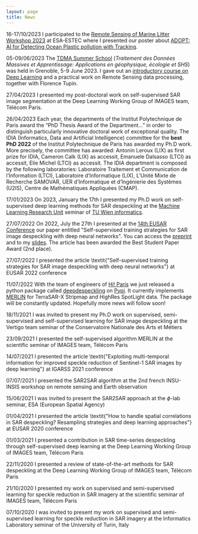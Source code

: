 ```yaml
---
layout: page
title: News
---
```

<span class="post-date-ED"> 16-17/10/2023 </span>
I participated to the [Remote Sensing of Marine Litter Workshop 2023](https://atpi.eventsair.com/remote-sensing-of-marine-litter/) at ESA-ESTEC where I presented our poster about [ADOPT: AI for Detecting Ocean Plastic pollution with Tracking]((https://drive.google.com/file/d/14Ejvv5cKcYlaWU7b6_-0Smn0bUtIxyBa/view?usp=share_link)). 

<span class="post-date-ED"> 05-09/06/2023 </span>
The [TDMA Summer School](tdma2023.sciencesconf.org/) (*Traitement des Données Massives et Apprentissage: Applications en géophysique, écologie et SHS*) was held in Grenoble, 5-9 June 2023. I gave out an [introductory course on Deep Learning](https://tdma2023.sciencesconf.org/data/Cours_Dalsasso.pdf) and a practical work on Remote Sensing data processing, together with Florence Tupin.

<span class="post-date-ED"> 27/04/2023 </span>
I presented my post-doctoral work on self-supervised SAR image segmentation at the Deep Learning Working Group of IMAGES team, Télécom Paris.

<span class="post-date-ED"> 26/04/2023 </span>
Each year, the departments of the Institut Polytechnique de Paris award the “PhD Thesis Award of the Department...” in order to distinguish particularly innovative doctoral work of exceptional quality. The IDIA (Informatics, Data and Artificial Intelligence) committee for the **best PhD 2022** of the Institut Polytechnique de Paris has awarded my Ph.D work. More precisely, the committee has awarded: Antonin Leroux (LIX) as first prize for IDIA, Cameron Calk (LIX) as accessit, Emanuele Dalsasso (LTCI) as accessit, Elie Michel (LTCI) as accessit. The IDIA department is composed by the following laboratories: Laboratoire Traitement et Communication de l’Information (LTCI), Laboratoire d’Informatique (LIX), L’Unité Mixte de Recherche SAMOVAR, UER d’Informatique et d’Ingénierie des Systèmes (U2IS), Centre de Mathématiques Appliquées (CMAP). 


<span class="post-date-ED"> 17/01/2023 </span>
On 2023, January the 17th I presented my Ph.D work on self-supervised deep learning methods for SAR despeckling at the <a href="https://ml-tuw.github.io/">Machine Learning Research Unit</a> seminar of <a href="https://informatics.tuwien.ac.at/">TU Wien informatics</a>.

<span class="post-date-ED"> 27/07/2022 </span>
On 2022, July the 27th I presented at the <a href="https://eusar.de/">14th EUSAR Conference</a> our paper entitled "Self-supervised training strategies for SAR image despeckling with deep neural networks". You can access the <a href="https://hal.telecom-paris.fr/hal-03589245v2/document">preprint</a> and to my <a href="https://drive.google.com/file/d/1k0noE2djhe5ohfIThQW8Dx75SdNz1xM0/view?usp=sharing">slides</a>. The article has been awarded the Best Student Paper Award (2nd place).

<span class="post-date-ED"> 27/07/2022 </span>
I presented the article \textit{"Self-supervised training strategies for SAR image despeckling with deep neural networks"} at EUSAR 2022 conference

<span class="post-date-ED"> 11/07/2022 </span>
With the team of engineers of <a href="https://www.hi-paris.fr/">Hi! Paris</a> we just released a python package called <a href="https://github.com/hi-paris/deepdespeckling">deepdespeckling</a> on <a href="https://pypi.org/project/deepdespeckling/">Pypi</a>. It currently implements <a href="https://arxiv.org/pdf/2110.13148.pdf">MERLIN<a/> for TerraSAR-X Stripmap and HighRes SpotLight data. The package will be constantly updated. Hopefully more news will follow soon!

<span class="post-date-ED"> 18/11/2021 </span>
I was invited to present my Ph.D work on supervised, semi-supervised and self-supervised learning for SAR image despeckling at the Vertigo team seminar of the Conservatoire Nationale des Arts et Métiers

<span class="post-date-ED"> 23/09/2021 </span>
I presented the self-supervised algorithm MERLIN at the scientific seminar of IMAGES team, Télécom Paris

<span class="post-date-ED"> 14/07/2021  </span>
I presented the article \textit{"Exploiting multi-temporal information for improved speckle reduction of Sentinel-1 SAR images by deep learning"} at IGARSS 2021 conference

<span class="post-date-ED"> 07/07/2021 </span>
I presented the SAR2SAR algorithm at the 2nd french INSU-INSIS workshop on remote sensing and Earth observation

<span class="post-date-ED"> 15/06/2021 </span>
I was invited to present the SAR2SAR approach at the $\phi$-lab seminar, ESA (European Spatial Agency)

<span class="post-date-ED"> 01/04/2021 </span>
I presented the article \textit{"How to handle spatial correlations in SAR despeckling? Resampling strategies and deep learning approaches"} at EUSAR 2020 conference

<span class="post-date-ED"> 01/03/2021 </span>
I presented a contribution in SAR time-series despeckling through self-supervised deep learning at the Deep Learning Working Group of IMAGES team, Télécom Paris

<span class="post-date-ED"> 22/11/2020 </span>
I presented a review of state-of-the-art methods for SAR despeckling at the Deep Learning Working Group of IMAGES team, Télécom Paris

<span class="post-date-ED"> 21/10/2020 </span>
I presented my work on supervised and semi-supervised learning for speckle reduction in SAR imagery at the scientific seminar of IMAGES team, Télécom Paris

<span class="post-date-ED"> 07/10/2020 </span>
I was invited to present my work on supervised and semi-supervised learning for speckle reduction in SAR imagery at the Informatics Laboratory seminar of the University of Turin, Italy

